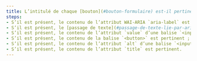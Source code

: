 ```yaml
---
title: L’intitulé de chaque [bouton](#bouton-formulaire) est-il pertinent ?
steps:
- S’il est présent, le contenu de l’attribut WAI-ARIA `aria-label` est pertinent ;
- S’il est présent, le [passage de texte](#passage-de-texte-lie-par-aria-labelledby-ou-aria-describedby) lié au bouton via un attribut WAI-ARIA `aria-labelledby` est pertinent ;
- S’il est présent, le contenu de l’attribut `value` d’une balise `<input>` de type `submit`, `reset` ou `button` est pertinent ;
- S’il est présent, le contenu de la balise `<button>` est pertinent ;
- S’il est présent, le contenu de l’attribut `alt` d’une balise `<input>` de type `image` est pertinent ;
- S’il est présent, le contenu de l’attribut `title` est pertinent.
---
```

